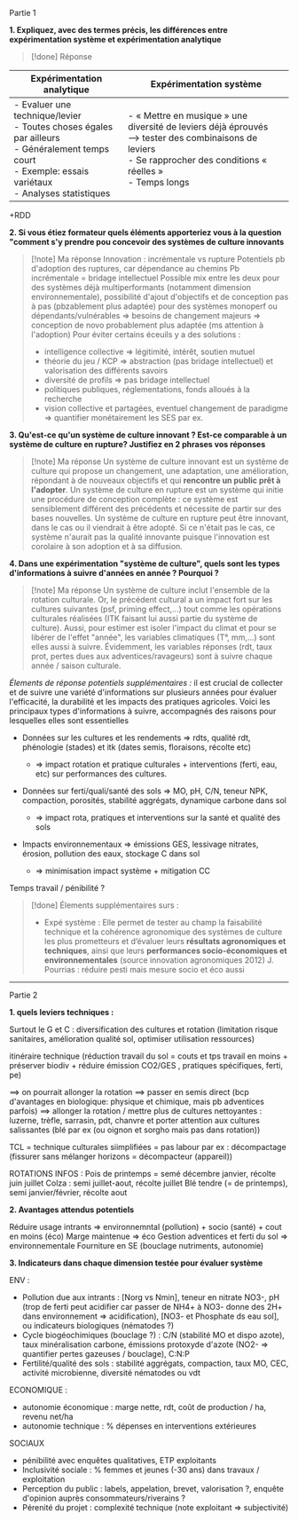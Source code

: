 Partie 1

**1. Expliquez, avec des termes précis, les différences entre expérimentation système et expérimentation analytique**

> [!done] Réponse
>
| Expérimentation analytique                                                                                                                                    | Expérimentation système<br>                                                                                                                                              |
| ------------------------------------------------------------------------------------------------------------------------------------------------------------- | ------------------------------------------------------------------------------------------------------------------------------------------------------------------------ |
| - Evaluer une technique/levier<br>- Toutes choses égales par ailleurs<br>- Généralement temps court<br>- Exemple: essais variétaux<br>- Analyses statistiques | - « Mettre en musique » une diversité de leviers déjà éprouvés <br>--> tester des combinaisons de leviers<br>- Se rapprocher des conditions « réelles »<br>- Temps longs |
\+RDD


**2. Si vous étiez formateur quels éléments apporteriez vous  à la question "comment s'y prendre pou concevoir des systèmes de culture innovants**

>[!note] Ma réponse 
> Innovation : incrémentale vs rupture
> Potentiels pb d'adoption des ruptures, car dépendance au chemins
> Pb incrémentale = bridage intellectuel
> Possible mix entre les deux
> pour des systèmes déjà multiperformants (notamment dimension environnementale), possibilité d'ajout d'objectifs et de conception pas à pas (pbzablement plus adaptée)
> pour des systèmes monoperf ou dépendants/vulnérables => besoins de changement majeurs => conception de novo probablement plus adaptée (ms attention à l'adoption)
> Pour éviter certains éceuils y a des solutions : 
> - intelligence collective => légitimité, intérêt, soutien mutuel
> - théorie du jeu / KCP => abstraction (pas bridage intellectuel) et valorisation des différents savoirs
> - diversité de profils => pas bridage intellectuel
> - politiques publiques, réglementations, fonds alloués à la recherche
> - vision collective et partagées, eventuel changement de paradigme => quantifier monétairement les SES par ex.

**3. Qu'est-ce qu'un système de culture innovant ? Est-ce comparable à un système de culture en rupture? Justifiez en 2 phrases vos réponses**

>[!note] Ma réponse
>Un système de culture innovant est un système de culture qui propose un changement, une adaptation, une amélioration, répondant à de nouveaux objectifs et qui **rencontre un public prêt à l'adopter**. Un système de culture en rupture est un système qui initie une procédure de conception complète : ce système est sensiblement différent des précédents et nécessite de partir sur des bases nouvelles. Un système de culture en rupture peut être innovant, dans le cas ou il viendrait à être adopté. Si ce n'était pas le cas, ce système n'aurait pas la qualité innovante puisque l'innovation est corolaire à son adoption et à sa diffusion.

**4. Dans une expérimentation "système de culture", quels sont les types d'informations à suivre d'années en année ? Pourquoi ?**

>[!note] Ma réponse
>Un système de culture inclut l'ensemble de la rotation culturale. Or, le précédent cultural a un impact fort sur les cultures suivantes (psf, priming effect,...) tout comme les opérations culturales réalisées (ITK faisant lui aussi partie du système de culture). Aussi, pour estimer est isoler l'impact du climat et pour se libérer de l'effet "année", les variables climatiques (T°, mm,...) sont elles aussi à suivre.
>Évidemment, les variables réponses (rdt, taux prot, pertes dues aux adventices/ravageurs) sont à suivre chaque année / saison culturale.

*Élements de réponse potentiels supplémentaires :*
 il est crucial de collecter et de suivre une variété d'informations sur plusieurs années pour évaluer l'efficacité, la durabilité et les impacts des pratiques agricoles. Voici les principaux types d'informations à suivre, accompagnés des raisons pour lesquelles elles sont essentielles
 
- Données sur les cultures et les rendements => rdts, qualité rdt, phénologie (stades) et itk (dates semis, floraisons, récolte etc)
	- => impact rotation et pratique culturales + interventions (ferti, eau, etc) sur performances des cultures.

- Données sur ferti/quali/santé des sols => MO, pH, C/N, teneur NPK, compaction, porosités, stabilité aggrégats, dynamique carbone dans sol
	- => impact rota, pratiques et interventions sur la santé et qualité des sols

- Impacts environnementaux => émissions GES, lessivage nitrates, érosion, pollution des eaux, stockage C dans sol
	- => minimisation impact système + mitigation CC

Temps travail / pénibilité ? 

>[!done] Élements supplémentaires surs :
>-  Expé système : Elle permet de tester au champ la faisabilité technique et la cohérence agronomique des systèmes de culture les plus prometteurs et d’évaluer leurs **résultats agronomiques et techniques**, ainsi que leurs **performances socio-économiques et environnementales** (source innovation agronomiques 2012)
> J. Pourrias : réduire pesti mais mesure socio et éco aussi

___

Partie 2 

**1. quels leviers techniques :**

Surtout le G et C :
diversification des cultures et rotation (limitation risque sanitaires, amélioration qualité sol, optimiser utilisation ressources)

itinéraire technique (réduction travail du sol = couts et tps travail en moins + préserver biodiv + réduire émission CO2/GES , pratiques spécifiques, ferti, pe)

==> on pourrait allonger la rotation
==> passer en semis direct (bcp d'avantages en biologique: physique et chimique, mais pb adventices parfois)
==> allonger la rotation / mettre plus de cultures nettoyantes : luzerne, trèfle, sarrasin, pdt, chanvre et porter attention aux cultures salissantes (blé par ex (ou oignon et sorgho mais pas dans rotation))

TCL = technique culturales siimplifiées = pas labour
par ex : décompactage (fissurer sans mélanger horizons = décompacteur (appareil))


ROTATIONS INFOS :
Pois de printemps = semé décembre janvier, récolte juin juillet
Colza : semi juillet-aout, récolte juillet
Blé tendre (= de printemps), semi janvier/février, récolte aout


**2. Avantages attendus potentiels**

Réduire usage intrants => environnemntal (pollution) + socio (santé) + cout en moins (éco)
Marge maintenue => éco
Gestion adventices et ferti du sol => environnementale
Fourniture en SE (bouclage nutriments, autonomie)



**3. Indicateurs dans chaque dimension testée pour évaluer système**

ENV : 
- Pollution due aux intrants : [Norg vs Nmin], teneur en nitrate NO3-, pH (trop de ferti peut acidifier car passer de NH4+ à NO3- donne des 2H+ dans environnement => acidification), [NO3- et Phosphate ds eau sol], ou indicateurs biologiques (nématodes ?)
- Cycle biogéochimiques (bouclage ?) : C/N (stabilité MO et dispo azote), taux minéralisation carbone, émissions protoxyde d'azote (NO2- => quantifier pertes gazeuses / bouclage), C:N:P
- Fertilité/qualité des sols : stabilité aggrégats, compaction, taux MO, CEC, activité microbienne, diversité nématodes ou vdt

ECONOMIQUE : 
- autonomie économique : marge nette, rdt, coût de production / ha, revenu net/ha
- autonomie technique : % dépenses en interventions extérieures

SOCIAUX
- pénibilité avec enquêtes qualitatives, ETP exploitants
- Inclusivité sociale : % femmes et jeunes (-30 ans) dans travaux / exploitation
- Perception du public : labels, appelation, brevet, valorisation ?, enquête d'opinion auprès consommateurs/riverains ?
- Pérenité du projet : complexité technique (note exploitant => subjectivité) 